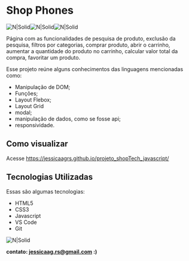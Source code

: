 # Shop Phones

![N|Solid](https://img.icons8.com/color/48/000000/javascript--v1.png)![N|Solid](https://img.icons8.com/color/48/000000/html-5--v1.png)![N|Solid](https://img.icons8.com/external-flaticons-lineal-color-flat-icons/48/000000/external-css-mobile-app-development-flaticons-lineal-color-flat-icons.png)


Página com as funcionalidades de pesquisa de produto, exclusão da pesquisa, filtros por categorias, comprar produto, abrir o carrinho, aumentar a quantidade do produto no carrinho, calcular valor total da compra, favoritar um produto.

Esse projeto reúne alguns conhecimentos das linguagens mencionadas como:

- Manipulação de DOM;
- Funções;
- Layout Flebox;
- Layout Grid
- modal;
- manipulação de dados, como se fosse api;
- responsividade.


## Como visualizar

Acesse https://jessicaagrs.github.io/projeto_shopTech_javascript/

## Tecnologias Utilizadas

Essas são algumas tecnologias:

- HTML5
- CSS3
- Javascript
- VS Code
- Git

![N|Solid](https://media.giphy.com/media/v1.Y2lkPTc5MGI3NjExNmIwNzQ3OWExNzlkNWEyOGIyNTMzMjE4MmFmYjQ4NjE3YTQ2ZTNjYyZjdD1n/MFyq3p60jZC44MZ1X0/giphy.gif)



**contato: jessicaag.rs@gmail.com :)**
